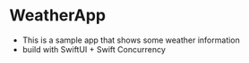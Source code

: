 # WeatherApp

- This is a sample app that shows some weather information
- build with SwiftUI + Swift Concurrency
